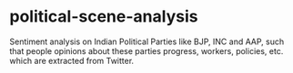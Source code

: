 # political-scene-analysis
Sentiment analysis on Indian Political Parties like BJP, INC and AAP, such that people opinions about these parties progress, workers, policies, etc. which are extracted from Twitter.
